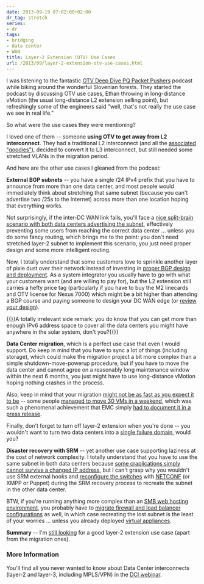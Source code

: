 ```yaml
---
date: 2013-09-19 07:02:00+02:00
dr_tag: stretch
series:
- dr
tags:
- bridging
- data center
- WAN
title: Layer-2 Extension (OTV) Use Cases
url: /2013/09/layer-2-extension-otv-use-cases.html
---
```

I was listening to the fantastic [OTV Deep Dive PQ Packet Pushers](http://packetpushers.net/pq-show-24-cisco-otv-deep-dive-part-1/) podcast while biking around the wonderful Slovenian forests. They started the podcast by discussing OTV use cases, Ethan throwing in long-distance vMotion (the usual long-distance L2 extension selling point), but refreshingly some of the engineers said "well, that's not really the use case we see in real life."

So what were the use cases they were mentioning?
<!--more-->
I loved one of them -- someone **using OTV to get away from L2 interconnect**. They had a traditional L2 interconnect (and all the [associated "goodies"](/2012/05/layer-2-network-is-single-failure.html)), decided to convert it to L3 interconnect, but still needed some stretched VLANs in the migration period.

And here are the other use cases I gleaned from the podcast:

**External BGP subnets** -- you have a single /24 IPv4 prefix that you have to announce from more than one data center, and most people would immediately think about stretching that same subnet (because you can't advertise two /25s to the Internet) across more than one location hoping that everything works.

Not surprisingly, if the inter-DC WAN link fails, you'll face a [nice split-brain scenario with both data centers advertising the subnet](/2012/10/is-layer-3-dci-safe.html), effectively preventing some users from reaching the correct data center ... unless you do some fancy routing, which brings me to the point: you don't need stretched layer-2 subnet to implement this scenario, you just need proper design and some more intelligent routing.

Now, I totally understand that some customers love to sprinkle another layer of pixie dust over their network instead of investing in [proper BGP design and deployment](http://www.ipspace.net/Redundant_Data_Center_Internet_Connectivity). As a system integrator you usually have to go with what your customers want (and are willing to pay for), but the L2 extension still carries a hefty price tag (particularly if you have to buy the M2 linecards and OTV license for Nexus 7000) which might be a bit higher than attending a BGP course and paying someone to design your DC WAN edge (or [review your design](http://www.ipspace.net/ExpertExpress)).

{{<note>}}A totally irrelevant side remark: you do know that you can get more than enough IPv6 address space to cover all the data centers you might have anywhere in the solar system, don't you?{{</note>}}

**Data Center migration**, which is a perfect use case that even I would support. Do keep in mind that you have to sync a lot of things (including storage), which could make the migration project a bit more complex than a simple shutdown-move-powerup procedure, but if you have to move the data center and cannot agree on a reasonably long maintenance window within the next 6 months, you just might have to use long-distance vMotion hoping nothing crashes in the process.

Also, keep in mind that your migration [might not be as fast as you expect it to be](/2011/09/long-distance-vmotion-for-disaster.html) -- some people [managed to move 30 VMs in a weekend](/2012/07/long-distance-workload-mobility-in.html), which was such a phenomenal achievement that EMC simply [had to document it in a press release](http://www.emc.com/about/news/press/2012/20120709-01.htm).

Finally, don't forget to turn off layer-2 extension when you're done -- you wouldn't want to turn two data centers into a [single failure domain](/2012/05/layer-2-network-is-single-failure.html), would you?

**Disaster recovery with SRM** -- yet another use case supporting laziness at the cost of network complexity. I totally understand that you have to use the same subnet in both data centers because [some craplications simply cannot survive a changed IP address](/2012/01/ip-renumbering-in-disaster-avoidance.html), but I can't grasp why you wouldn't use SRM external hooks and [reconfigure the switches](/2013/01/long-distance-vmotion-stretched-ha.html) with [NETCONF](/2012/06/netconf-expect-on-steroids.html) (or XMPP or Puppet) during the SRM recovery process to recreate the subnet in the other data center.

BTW, if you're running anything more complex than an [SMB web hosting environment](/2012/08/pvlan-vxlan-and-cloud-application.html), you probably have to [migrate firewall and load balancer configurations](/2013/05/simplify-your-disaster-recovery-with.html) as well, in which case recreating the lost subnet is the least of your worries ... unless you already deployed [virtual appliances](/2013/04/virtual-appliance-performance-is.html).

**Summary** -- I'm [still looking](/2011/11/busting-layer-2-data-center.html) for a good layer-2 extension use case (apart from the migration ones).

### More Information

You'll find all you never wanted to know about Data Center interconnects (layer-2 and layer-3, including MPLS/VPN) in the [DCI webinar](http://www.ipspace.net/Data_Center_Interconnects).